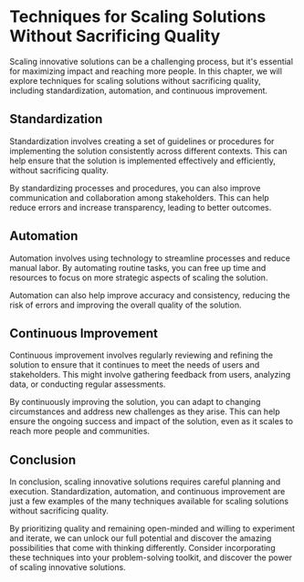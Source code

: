 # Techniques for Scaling Solutions Without Sacrificing Quality

Scaling innovative solutions can be a challenging process, but it's essential for maximizing impact and reaching more people. In this chapter, we will explore techniques for scaling solutions without sacrificing quality, including standardization, automation, and continuous improvement.

Standardization
---------------

Standardization involves creating a set of guidelines or procedures for implementing the solution consistently across different contexts. This can help ensure that the solution is implemented effectively and efficiently, without sacrificing quality.

By standardizing processes and procedures, you can also improve communication and collaboration among stakeholders. This can help reduce errors and increase transparency, leading to better outcomes.

Automation
----------

Automation involves using technology to streamline processes and reduce manual labor. By automating routine tasks, you can free up time and resources to focus on more strategic aspects of scaling the solution.

Automation can also help improve accuracy and consistency, reducing the risk of errors and improving the overall quality of the solution.

Continuous Improvement
----------------------

Continuous improvement involves regularly reviewing and refining the solution to ensure that it continues to meet the needs of users and stakeholders. This might involve gathering feedback from users, analyzing data, or conducting regular assessments.

By continuously improving the solution, you can adapt to changing circumstances and address new challenges as they arise. This can help ensure the ongoing success and impact of the solution, even as it scales to reach more people and communities.

Conclusion
----------

In conclusion, scaling innovative solutions requires careful planning and execution. Standardization, automation, and continuous improvement are just a few examples of the many techniques available for scaling solutions without sacrificing quality.

By prioritizing quality and remaining open-minded and willing to experiment and iterate, we can unlock our full potential and discover the amazing possibilities that come with thinking differently. Consider incorporating these techniques into your problem-solving toolkit, and discover the power of scaling innovative solutions.

